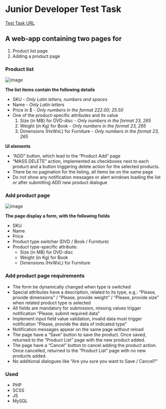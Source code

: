 # Junior Developer Test Task

[Test Task URL](http://obscuremax.epizy.com/)





## A web-app containing two pages for

1. Product list page
2. Adding a product page

### Product list

![image](https://user-images.githubusercontent.com/53945011/117823844-9758db00-b276-11eb-8dde-098ebfd0721b.png)

**The list items contain the following details**

- SKU  - *Only Latin letters, numbers and spaces*
- Name - *Only Latin letters*
- Price in $ - *Only numbers in the format 222.00; 25.50*
- One of the product-specific attributes and its value
    1. Size (in MB) for DVD-disc - *Only numbers in the format 23, 265*
    2. Weight (in Kg) for Book - *Only numbers in the format 23, 265*
    3. Dimensions (HxWxL) for Furniture - *Only numbers in the format 23, 265*



**UI elements**

- “ADD” button, which lead to the “Product Add” page
- “MASS DELETE” action, implemented as checkboxes next to each product and a button triggering delete action for the selected products.
- There be no pagination for the listing, all items be on the same page
- Do not show any notification messages or alert windows loading the list or after submitting ADD new product dialogue

### Add product page

![image](https://user-images.githubusercontent.com/53945011/117823926-ad669b80-b276-11eb-88a4-2e2b9bce4191.png)

**The page display a form, with the following fields**

- SKU
- Name
- Price
- Product type switcher (DVD / Book / Furniture)
- Product type-specific attribute:
    - Size (in MB) for DVD-disc
    - Weight (in Kg) for Book
    - Dimensions (HxWxL) for Furniture

### **Add product page requirements**

- The form be dynamically changed when type is switched
- Special attributes have a description, related to its type, e.g.: “Please, provide dimensions” / “Please, provide weight” / “Please, provide size” when related product type is selected
- All fields are mandatory for submission, missing values trigger notification “Please, submit required data”
- Implement input field value validation, invalid data must trigger notification “Please, provide the data of indicated type”
- Notification messages appear on the same page without reload
- The page have a “Save” button to save the product. Once saved, returned to the “Product List” page with the new product added.
- The page have a “Cancel” button to cancel adding the product action. Once cancelled, returned to the “Product List” page with no new products added.
- No additional dialogues like “Are you sure you want to Save / Cancel?”

### Used
- PHP
- SCSS
- JS
- MySQL
